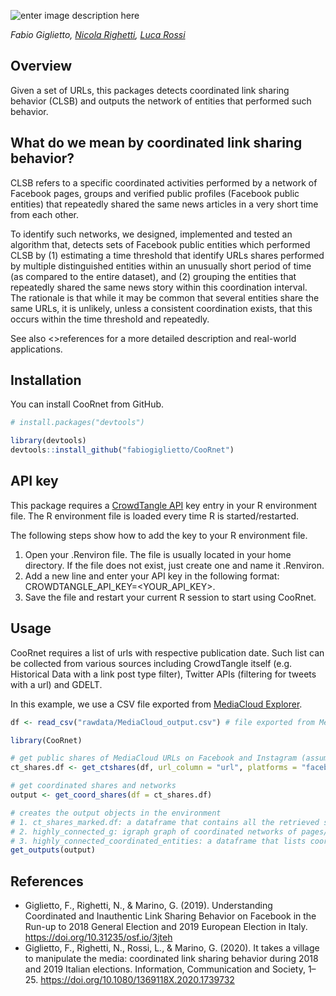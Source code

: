 ![enter image description here](https://docs.google.com/drawings/d/e/2PACX-1vQ8V_WGl9RZ7rYzWA6sfXhbODgsZv4UwJGgS3sgoE3b_wXLh-3zJYRWtHwLyXveLZkmSW7C1iZAqC6w/pub?w=414&h=113)

*Fabio Giglietto, [Nicola Righetti](https://github.com/nicolarighetti), [Luca Rossi](https://github.com/lrossi79)*

## Overview
Given a set of URLs, this packages detects coordinated link sharing behavior (CLSB) and outputs the network of entities that performed such behavior.

## What do we mean by coordinated link sharing behavior?
CLSB refers to a specific coordinated activities performed by a network of Facebook pages, groups and verified public profiles (Facebook public entities) that repeatedly shared the same news articles in a very short time from each other.

To identify such networks, we designed, implemented and tested an algorithm that, detects sets of Facebook public entities which performed CLSB by (1) estimating a time threshold that identify URLs shares performed by multiple distinguished entities within an unusually short period of time (as compared to the entire dataset), and (2) grouping the entities that repeatedly shared the same news story within this coordination interval. The rationale is that while it may be common that several entities share the same URLs, it is unlikely, unless a consistent coordination exists, that this occurs within the time threshold and repeatedly.

See also <>references for a more detailed description and real-world applications.

## Installation
You can install CooRnet from GitHub.

``` r
# install.packages("devtools")

library(devtools)
devtools::install_github("fabiogiglietto/CooRnet")
```

## API key
This package requires a <A HREF="https://github.com/CrowdTangle/API">CrowdTangle API</A> key entry in your R environment file. The R environment file is loaded every time R is started/restarted.

The following steps show how to add the key to your R environment file.

1) Open your .Renviron file. The file is usually located in your home directory. If the file does not exist, just create one and name it .Renviron.
2) Add a new line and enter your API key in the following format: CROWDTANGLE_API_KEY=<YOUR_API_KEY>.
3) Save the file and restart your current R session to start using CooRnet.

## Usage
CooRnet requires a list of urls with respective publication date. Such list can be collected from various sources including CrowdTangle itself (e.g. Historical Data with a link post type filter), Twitter APIs (filtering for tweets with a url) and GDELT.

In this example, we use a CSV file exported from <A HREF="https://explorer.mediacloud.org/#/home">MediaCloud Explorer</A>.

``` r
df <- read_csv("rawdata/MediaCloud_output.csv") # file exported from MediaCloud

library(CooRnet)

# get public shares of MediaCloud URLs on Facebook and Instagram (assumes a valid CROWDTANGLE_API_KEY in Env).
ct_shares.df <- get_ctshares(df, url_column = "url", platforms = "facebook,instagram", date_column = "publish_date", sleep_time = 1, nmax = 100)

# get coordinated shares and networks
output <- get_coord_shares(df = ct_shares.df)

# creates the output objects in the environment
# 1. ct_shares_marked.df: a dataframe that contains all the retrieved social media shares plus an extra boolean variable (is_coordinated) that identify if the shares was coordinated.
# 2. highly_connected_g: igraph graph of coordinated networks of pages/groups/accounts
# 3. highly_connected_coordinated_entities: a dataframe that lists coordinated entities and corresponding component
get_outputs(output)
```

## References

 - Giglietto, F., Righetti, N., & Marino, G. (2019). Understanding
   Coordinated and Inauthentic Link Sharing Behavior on Facebook in the
   Run-up to 2018 General Election and 2019 European Election in Italy.
   https://doi.org/10.31235/osf.io/3jteh
 - Giglietto, F., Righetti, N., Rossi, L., & Marino, G. (2020). It takes
   a village to manipulate the media: coordinated link sharing behavior   during 2018 and 2019 Italian elections. Information, Communication   and Society, 1–25. https://doi.org/10.1080/1369118X.2020.1739732
